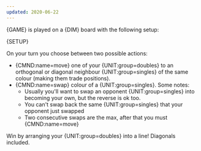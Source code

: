 ```yaml
---
updated: 2020-06-22
---
```


{GAME} is played on a {DIM} board with the following setup:

{SETUP}

On your turn you choose between two possible actions:

- {CMND:name=move} one of your {UNIT:group=doubles} to an orthogonal or diagonal neighbour {UNIT:group=singles} of the same colour (making them trade positions).
- {CMND:name=swap} colour of a {UNIT:group=singles}. Some notes:
  - Usually you'll want to swap an opponent {UNIT:group=singles} into becoming your own, but the reverse is ok too.
  - You can't swap back the same {UNIT:group=singles} that your opponent just swapped
  - Two consecutive swaps are the max, after that you must {CMND:name=move}

Win by arranging your {UNIT:group=doubles} into a line! Diagonals included.

